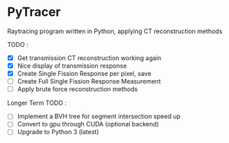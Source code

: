 # PyTracer
Raytracing program written in Python, applying CT reconstruction methods

TODO :
- [x] Get transmission CT reconstruction working again
- [x] Nice display of transmission response
- [x] Create Single Fission Response per pixel, save
- [ ] Create Full Single Fission Response Measurement
- [ ] Apply brute force reconstruction methods

Longer Term TODO :
- [ ] Implement a BVH tree for segment intersection speed up
- [ ] Convert to gpu through CUDA (optional backend)
- [ ] Upgrade to Python 3 (latest)
